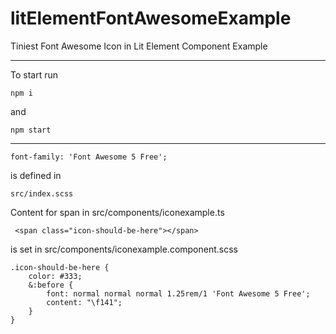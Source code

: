 # litElementFontAwesomeExample
Tiniest Font Awesome Icon in Lit Element Component Example

---

To start run 

    npm i 
and

    npm start

---

    font-family: 'Font Awesome 5 Free';
is defined in

    src/index.scss

Content for span in src/components/iconexample.ts

     <span class="icon-should-be-here"></span>
     
is set in src/components/iconexample.component.scss

    .icon-should-be-here {
        color: #333;
        &:before {
            font: normal normal normal 1.25rem/1 'Font Awesome 5 Free';
            content: "\f141";
        }
    }

